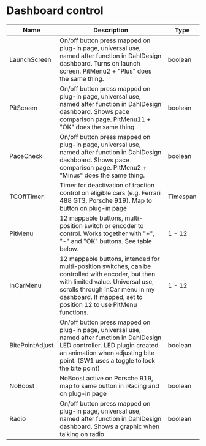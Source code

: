 # Dashboard control



| Name            | Description                                                                                                                                                                                                                                | Type     |
| --------------- | ------------------------------------------------------------------------------------------------------------------------------------------------------------------------------------------------------------------------------------------ | -------- |
| LaunchScreen    | On/off button press mapped on plug-in page, universal use, named after function in DahlDesign dashboard. Turns on launch screen. PitMenu2 + "Plus" does the same thing.                                                                    | boolean  |
| PitScreen       | On/off button press mapped on plug-in page, universal use, named after function in DahlDesign dashboard. Shows pace comparison page. PitMenu11 + "OK" does the same thing.                                                                 | boolean  |
| PaceCheck       | On/off button press mapped on plug-in page, universal use, named after function in DahlDesign dashboard. Shows pace comparison page. PitMenu2 + "Minus" does the same thing.                                                               | boolean  |
| TCOffTimer      | Timer for deactivation of traction control on eligible cars (e.g. Ferrari 488 GT3, Porsche 919). Map to button on plug-in page                                                                                                             | Timespan |
| PitMenu         | 12 mappable buttons, multi-position switch or encoder to control. Works together with "+", "-" and "OK" buttons. See table below.                                                                                                          | 1 - 12   |
| InCarMenu       | 12 mappable buttons, intended for multi-position switches, can be controlled with encoder, but then with limited value. Universal use, scrolls through InCar menu in my dashboard. If mapped, set to position 12 to use PitMenu functions. | 1 - 12   |
| BitePointAdjust | On/off button press mapped on plug-in page, universal use, named after function in DahlDesign LED controller. LED plugin created an animation when adjusting bite point. (SW1 uses a toggle to lock the bite point)                        | boolean  |
| NoBoost         | NoBoost active on Porsche 919, map to same button in iRacing and on plug-in page                                                                                                                                                           | boolean  |
| Radio           | On/off button press mapped on plug-in page, universal use, named after function in DahlDesign dashboard. Shows a graphic when talking on radio                                                                                             | boolean  |
